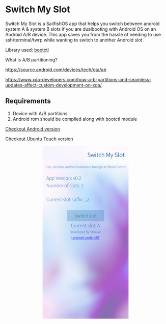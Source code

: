 # Switch My Slot
Switch My Slot is a SailfishOS app that helps you switch between android system A & system B slots if you are dualbooting with Android OS on an Android A/B device. This app saves you from the hassle of needing to use ssh/terminal/twrp while wanting to switch to another Android slot.

Library used: [bootctl](https://android.googlesource.com/platform/system/extras/+/master/bootctl)

What is A/B partitioning?

https://source.android.com/devices/tech/ota/ab

https://www.xda-developers.com/how-a-b-partitions-and-seamless-updates-affect-custom-development-on-xda/

## Requirements
1. Device with A/B partitions
2. Android rom should be compiled along with bootctl module

[Checkout Android version](https://github.com/shoukolate/Switch-My-Slot-Android)

[Checkout Ubuntu Touch version](https://github.com/ubports-xiaomi-sdm660/Switch-My-Slot-Ubuntu-Touch)

<p align="center">
  <img src="https://github.com/SailfishOS-MI-A2/Switch-My-Slot-SailfishOS/raw/master/Screenshots/1.png">
</p>
